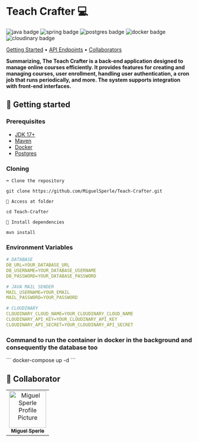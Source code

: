 <h1 style="font-weight: bold;">Teach Crafter 💻</h1>

<p>
    <img src="https://img.shields.io/badge/java-%23ED8B00.svg?style=for-the-badge&logo=openjdk&logoColor=white" alt="java badge"/>
    <img src="https://img.shields.io/badge/spring-%236DB33F.svg?style=for-the-badge&logo=spring&logoColor=white" alt="spring badge"/>
    <img src="https://img.shields.io/badge/postgres-%23316192.svg?style=for-the-badge&logo=postgresql&logoColor=white" alt="postgres badge"/>
    <img src="https://img.shields.io/badge/docker-%230db7ed.svg?style=for-the-badge&logo=docker&logoColor=white" alt="docker badge"/>
    <img src="https://img.shields.io/badge/cloudinary%20%20-8A2BE2?style=for-the-badge&logo=cloudinary&logoColor=white&colorB=blue" alt="cloudinary badge"/>
</p>

<p>
    <a href="#started">Getting Started</a> • 
    <a href="#routes">API Endpoints</a> •
    <a href="#colab">Collaborators</a>
</p>

<p>
    <b>
        Summarizing, The Teach Crafter is a back-end application designed to manage online courses efficiently.
        It provides features for creating and managing courses, user enrollment, handling user authentication, a cron job that runs periodically, 
        and more. The system supports integration with front-end interfaces.
    </b>
</p>

<h2 id="started">🚀 Getting started</h2>

<h3>Prerequisites</h3>

- [JDK 17+](https://www.oracle.com/br/java/technologies/downloads/)
- [Maven](https://maven.apache.org/download.cgi)
- [Docker](https://docs.docker.com/)
- [Postgres](https://hub.docker.com/_/postgres)

<h3>Cloning</h3>

```⌨ Clone the repository```

```
git clone https://github.com/MiguelSperle/Teach-Crafter.git
```

```📂 Access at folder```

```
cd Teach-Crafter
```

```📡 Install dependencies```

```
mvn install
```

<h3>Environment Variables</h3>

```yaml
# DATABASE
DB_URL=YOUR_DATABASE_URL
DB_USERNAME=YOUR_DATABASE_USERNAME
DB_PASSWORD=YOUR_DATABASE_PASSWORD

# JAVA MAIL SENDER
MAIL_USERNAME=YOUR_EMAIL
MAIL_PASSWORD=YOUR_PASSWORD

# CLOUDINARY
CLOUDINARY_CLOUD_NAME=YOUR_CLOUDINARY_CLOUD_NAME
CLOUDINARY_API_KEY=YOUR_CLOUDINARY_API_KEY
CLOUDINARY_API_SECRET=YOUR_CLOUDINARY_API_SECRET
```

<h3>Command to run the container in docker in the background and consequently the database too</h3>
```
docker-compose up -d
```

<h2 id="colab">🤝 Collaborator</h2>

<table>
  <tr>
    <td align="center">
      <a href="#">
        <img src="https://avatars.githubusercontent.com/u/102910354?v=4" width="100px;" alt="Miguel Sperle Profile Picture"/><br>
        <sub>
          <b>Miguel Sperle</b>
        </sub>
      </a>
    </td>
  </tr>
</table>